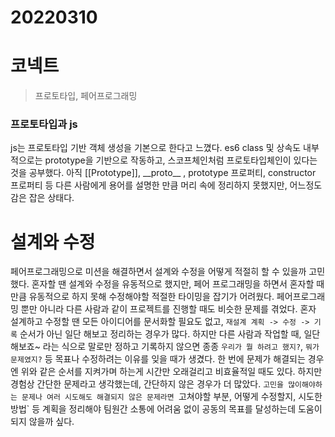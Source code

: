 # 20220310

# 코넥트

> 프로토타입, 페어프로그래밍

### 프로토타입과 js

js는 프로토타입 기반 객체 생성을 기본으로 한다고 느꼈다. es6 class 및 상속도 내부적으로는 prototype을 기반으로 작동하고, 스코프체인처럼 프로토타입체인이 있다는 것을 공부했다. 아직 [[Prototype]], \_\_proto\_\_ , prototype 프로퍼티, constructor 프로퍼티 등 다른 사람에게 용어를 설명한 만큼 머리 속에 정리하지 못했지만, 어느정도 감은 잡은 상태다.

# 설계와 수정

페어프로그래밍으로 미션을 해결하면서 설계와 수정을 어떻게 적절히 할 수 있을까 고민했다. 혼자할 땐 설계와 수정을 유동적으로 했지만, 페어 프로그래밍을 하면서 혼자할 때 만큼 유동적으로 하지 못해 수정해야할 적절한 타이밍을 잡기가 어려웠다. 페어프로그래밍 뿐만 아니라 다른 사람과 같이 프로젝트를 진행할 때도 비슷한 문제를 겪었다. 혼자 설계하고 수정할 땐 모든 아이디어를 문서화할 필요도 없고, `재설계 계획 -> 수정 -> 기록` 순서가 아닌 일단 해보고 정리하는 경우가 많다. 하지만 다른 사람과 작업할 때, 일단 해보죠~ 라는 식으로 말로만 정하고 기록하지 않으면 종종 `우리가 뭘 하려고 했지?`, `뭐가 문제였지?` 등 목표나 수정하려는 이유를 잊을 때가 생겼다. 한 번에 문제가 해결되는 경우엔 위와 같은 순서를 지켜가며 하는게 시간만 오래걸리고 비효율적일 때도 있다. 하지만 경험상 간단한 문제라고 생각했는데, 간단하지 않은 경우가 더 많았다. `고민을 많이해야하는 문제나 여러 시도해도 해결되지 않은 문제라면 `고쳐야할 부분, 어떻게 수정할지, 시도한 방법` 등 계획을 정리해야 팀원간 소통에 어려움 없이 공동의 목표를 달성하는데 도움이 되지 않을까 싶다.
